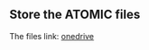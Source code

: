 ## Store the ATOMIC files
The files link: [onedrive](https://microsoftcrop-my.sharepoint.com/:f:/g/personal/greyhuhu_stu_my365_fit/EskBQSQ33J1IjXdLZtRE_IwB8yXr21FQgh3Dc5m9lDB4SA?e=korcCv)